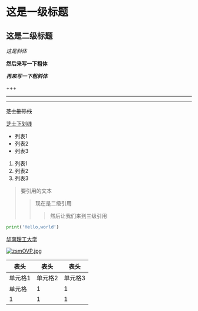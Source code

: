 # 这是一级标题

## 这是二级标题

*这是斜体*

**然后来写一下粗体**

***再来写一下粗斜体***

+++

***

---

~~芝士删除线~~

<u>芝士下划线</u>

+ 列表1
+ 列表2
+ 列表3

1. 列表1
2. 列表2
3. 列表3

> 要引用的文本
>
> > 现在是二级引用
> >
> > > 然后让我们来到三级引用

~~~python
print('Hello,world')
~~~

[华南理工大学](https://www.scut.edu.cn/new/)

[![zsmOVP.jpg](https://s1.ax1x.com/2022/12/04/zsmOVP.jpg)](https://imgse.com/i/zsmOVP)



| 表头    | 表头    | 表头    |
| ------- | ------- | ------- |
| 单元格1 | 单元格2 | 单元格3 |
| 单元格  | 1       | 1       |
| 1       | 1       | 1       |

